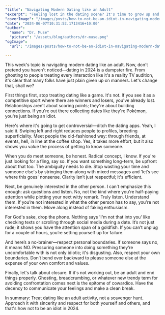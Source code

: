 ```yaml
---
"title": "Navigating Modern Dating like an Adult"
"excerpt": "Feeling lost in the dating scene? It's time to grow up and learn how to navigate modern dating like a responsible adult."
"coverImage": "/images/posts/how-to-not-be-an-idiot-in-navigating-modern-dating-like-an-adult.png"
"date": "2024-06-07T10:31:52.1713416+10:00"
"author":
  "name": "Dr. Muse"
  "picture": "/assets/blog/authors/dr-muse.png"
"ogImage":
  "url": "/images/posts/how-to-not-be-an-idiot-in-navigating-modern-dating-like-an-adult.png"

---
```


This week's topic is navigating modern dating like an adult. Now, don't pretend you haven't noticed—dating in 2024 is a dumpster fire. From ghosting to people treating every interaction like it's a reality TV audition, it's clear that many folks have just plain given up on manners. Let's change that, shall we?

First things first, stop treating dating like a game. It's not. If you see it as a competitive sport where there are winners and losers, you've already lost. Relationships aren’t about scoring points; they're about building connections. If you're out there collecting dates like they're Pokémon, you're just being an idiot.

Here's where it's going to get controversial—ditch the dating apps. Yeah, I said it. Swiping left and right reduces people to profiles, breeding superficiality. Meet people the old-fashioned way: through friends, at events, hell, in line at the coffee shop. Yes, it takes more effort, but it also shows you value the process of getting to know someone.

When you do meet someone, be honest. Radical concept, I know. If you're just looking for a fling, say so. If you want something long-term, be upfront about that too. The ambiguity needs to die. Stop wasting your time and someone else's by stringing them along with mixed messages and 'let’s see where this goes' nonsense. Clarity isn’t just respectful; it's efficient.

Next, be genuinely interested in the other person. I can't emphasize this enough: ask questions and listen. No, not the kind where you're half-paying attention while plotting your next witty remark. Truly listen. Understand them. If you’re not interested in what the other person has to say, you're not interested in them. Move along instead of faking enthusiasm.

For God's sake, drop the phone. Nothing says 'I'm not that into you' like checking texts or scrolling through social media during a date. It’s not just rude; it shows you have the attention span of a goldfish. If you can’t unplug for a couple of hours, you’re setting yourself up for failure.

And here’s a no-brainer—respect personal boundaries. If someone says no, it means NO. Pressuring someone into doing something they’re uncomfortable with is not only idiotic; it's disgusting. Also, respect your own boundaries. Don’t bend over backward to please someone else at the expense of your own comfort and values.

Finally, let's talk about closure. If it's not working out, be an adult and end things properly. Ghosting, breadcrumbing, or whatever new trendy term for avoiding confrontation comes next is the epitome of cowardice. Have the decency to communicate your feelings and make a clean break.

In summary: Treat dating like an adult activity, not a scavenger hunt. Approach it with sincerity and respect for both yourself and others, and that's how not to be an idiot in 2024.
